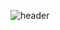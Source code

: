 
![header](https://capsule-render.vercel.app/api?type=waving&color=auto&height=300&section=header&text=Heimerrr%20render&fontSize=90)

